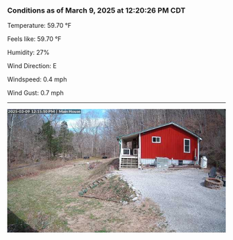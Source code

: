 ### Conditions as of March 9, 2025 at 12:20:26 PM CDT 

Temperature: 59.70 &deg;F

Feels like: 59.70 &deg;F

Humidity: 27%

Wind Direction: E

Windspeed: 0.4 mph

Wind Gust: 0.7 mph

---

<img src="./images/latest.jpeg"/>

